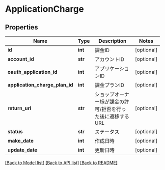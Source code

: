 # ApplicationCharge

## Properties
Name | Type | Description | Notes
------------ | ------------- | ------------- | -------------
**id** | **int** | 課金ID | [optional] 
**account_id** | **str** | アカウントID | [optional] 
**oauth_application_id** | **int** | アプリケーションID | [optional] 
**application_charge_plan_id** | **int** | 課金プランID | [optional] 
**return_url** | **str** | ショップオーナー様が課金の許可/拒否を行った後に遷移するURL | [optional] 
**status** | **str** | ステータス | [optional] 
**make_date** | **int** | 作成日時 | [optional] 
**update_date** | **int** | 更新日時 | [optional] 

[[Back to Model list]](../README.md#documentation-for-models) [[Back to API list]](../README.md#documentation-for-api-endpoints) [[Back to README]](../README.md)


